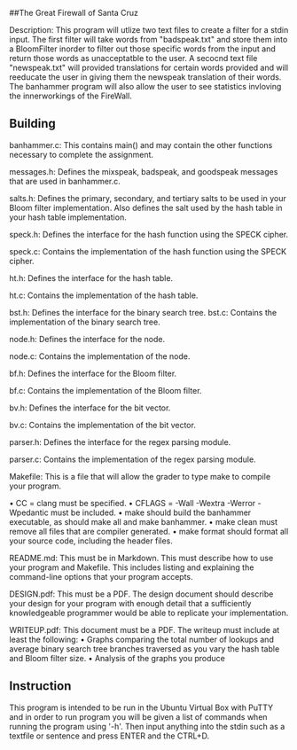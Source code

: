 ##The Great Firewall of Santa Cruz

Description: This program will utlize two text files to create a filter for a stdin input. The first filter will take words from "badspeak.txt" and store them into a BloomFilter inorder to filter out those specific words from the input and return those words as unacceptatble to the user. A secocnd text file "newspeak.txt" will provided translations for certain words provided and will reeducate the user in giving them the newspeak translation of their words. The banhammer program will also allow the user to see statistics invloving the innerworkings of the FireWall.

## Building 

banhammer.c: This contains main() and may contain the other functions necessary to complete the assignment. 

messages.h: Defines the mixspeak, badspeak, and goodspeak messages that are used in banhammer.c. 

salts.h: Defines the primary, secondary, and tertiary salts to be used in your Bloom filter implementation. Also defines the salt used by the hash table in your hash table implementation.

speck.h: Defines the interface for the hash function using the SPECK cipher. 

speck.c: Contains the implementation of the hash function using the SPECK cipher. 

ht.h: Defines the interface for the hash table. 

ht.c: Contains the implementation of the hash table. 

bst.h: Defines the interface for the binary search tree. 
bst.c: Contains the implementation of the binary search tree.

node.h: Defines the interface for the node. 

node.c: Contains the implementation of the node.

bf.h: Defines the interface for the Bloom filter. 

bf.c: Contains the implementation of the Bloom filter. 

bv.h: Defines the interface for the bit vector.  

bv.c: Contains the implementation of the bit vector. 

parser.h: Defines the interface for the regex parsing module.  

parser.c: Contains the implementation of the regex parsing module. 

Makefile: This is a file that will allow the grader to type make to compile your program. 

• CC = clang must be specified.
• CFLAGS = -Wall -Wextra -Werror -Wpedantic must be included. 
• make should build the banhammer executable, as should make all and make banhammer. 
• make clean must remove all files that are compiler generated.
• make format should format all your source code, including the header files.

README.md: This must be in Markdown. This must describe how to use your program and Makefile. This includes listing and explaining the command-line options that your program accepts. 

DESIGN.pdf: This must be a PDF. The design document should describe your design for your program with enough detail that a sufficiently knowledgeable programmer would be able to replicate your implementation. 

WRITEUP.pdf: This document must be a PDF. The writeup must include at least the following: 
• Graphs comparing the total number of lookups and average binary search tree branches traversed as you vary the hash table and Bloom filter size. 
• Analysis of the graphs you produce
## Instruction
This program is intended to be run in the Ubuntu Virtual Box with PuTTY and in order to run program you will be given a list of commands when running the program using '-h'. Then input anything into the stdin such as a textfile or sentence and press ENTER and the CTRL+D.
